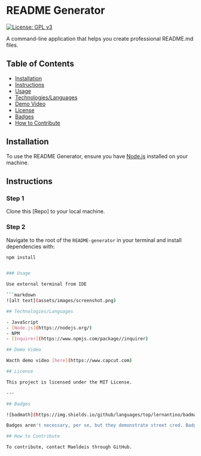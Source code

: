 # README Generator

[![License: GPL v3](https://img.shields.io/badge/License-GPLv3-blue.svg)](https://www.gnu.org/licenses/gpl-3.0)

A command-line application that helps you create professional README.md files.

## Table of Contents

- [Installation](#installation)
- [Instructions](#instructions)
- [Usage](#usage)
- [Technologies/Languages](#technologies-languages)
- [Demo Video](#demo-video)
- [License](#license)
- [Badges](#badges)
- [How to Contribute](#how-to-contribute)

## Installation

To use the README Generator, ensure you have [Node.js](https://nodejs.org/) installed on your machine.

## Instructions

### Step 1

Clone this [Repo] to your local machine.

### Step 2

Navigate to the root of the `README-generator` in your terminal and install dependencies with:

```bash
npm install


### Usage

Use external terminal from IDE

```markdown
![alt text](assets/images/screenshot.png)

## Technologies/Languages

- JavaScript
- [Node.js](https://nodejs.org/)
- NPM
- [Inquirer](https://www.npmjs.com/package//inquirer)

## Demo Video

Wacth demo video [here](https://www.capcut.com)

## License

This project is licensed under the MIT License.

---

## Badges

![badmath](https://img.shields.io/github/languages/top/lernantino/badmath)

Badges aren't necessary, per se, but they demonstrate street cred. Badges let other developers know that you know what you're doing. Check out the badges hosted by [shields.io](https://shields.io/). .

## How to Contribute

To contribute, contact Maeldeis through GitHub.
